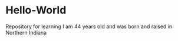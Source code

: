 # Hello-World
Repository for learning
I am 44 years old and was born and raised in Northern Indiana
